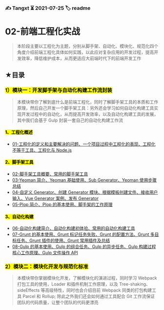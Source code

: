 ### ✍️ Tangxt ⏳ 2021-07-25 🏷️ readme

# 02-前端工程化实战

> 本阶段主要以工程化为主题，分别从脚手架、自动化、模块化、规范化四个角度介绍前端工程化具体如何实践，以此应对复杂应用的开发过程，提高开发效率，降低维护成本，从而更适应大前端时代下的前端开发工作

## ★目录

### <mark>1）模块一：开发脚手架与自动化构建工作流封装</mark>

> 本模块带你了解到底什么是前端工程化，同时了解脚手架工具的本质和工作原理，然后自己开发一个脚手架工具：另外还会学习如何自动化构建工具实现开发过程中的自动化，从而提高开发效率，以及自动化构建工具的发展，其中我们会基于 Gulp 封装一套自己的自动化构建工作流

#### <mark>1、工程化概述</mark>

- [01-工程化的定义和主要解决的问题、一个项目过程中工程化的表现、工程化不等于工具、工程化与 Node.js](./01/01.md)

#### <mark>2、脚手架工具</mark>

- [02-脚手架工具概要、常用的脚手架工具](./01/02.md)
- [03-Yeoman 简介、Yeoman 基础使用、Sub Generator、Yeoman 使用步骤总结](./01/03.md)
- [04-自定义 Generator、创建 Generator 模块、根据模板创建文件、接收用户输入、Vue Generator 案例、发布 Generator](./01/04.md)
- [05-Plop 简介、Plop 的基本使用、脚手架的工作原理](./01/05.md)

#### <mark>3、自动化构建</mark>

- [06-自动化构建简介、自动化构建初体验、常用的自动化构建工具](./01/06.md)
- [07-Grunt 的基本使用、Grunt 标记任务失败、Grunt 的配置方法、Grunt 多目标任务、Grunt 插件的使用、Grunt 常用插件及总结](./01/07.md)
- [08-Gulp 的基本使用、Gulp 的组合任务、Gulp 的异步任务、Gulp 构建过程核心工作原理、Gulp 文件操作 API](./01/08.md)

### <mark>2）模块二：模块化开发与规范化标准</mark>

> 本模块带你掌据模块化开发，了解模块化的演进过程，同时学习 Webpack 打包工具的使用，Loader 和插件机制工作原理，以及 Tree-shaking、 sideEffects 等高级特性，同时也会介绍目前 Webpack 同类的打包构建工具 Parcel 和 Rollup; 除此之外我们还会如何通过工具配合 Git 工作流保证团队的代码质量，让整个团队的代码更漂亮
